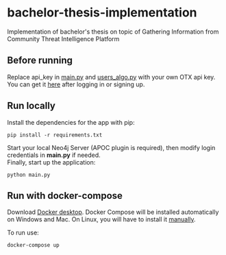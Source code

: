 # bachelor-thesis-implementation

Implementation of bachelor's thesis on topic of Gathering Information from Community Threat Intelligence Platform

## Before running

Replace api_key in [main.py](https://gitlab.fi.muni.cz/xbezek2/bachelor-thesis-implementation/-/blob/master/main.py) and [users_algo.py](https://gitlab.fi.muni.cz/xbezek2/bachelor-thesis-implementation/-/blob/master/users_algo.py) with your own OTX api key. You can get it [here](https://otx.alienvault.com/api) after logging in or signing up.

## Run locally

Install the dependencies for the app with pip:

```
pip install -r requirements.txt
```

Start your local Neo4j Server (APOC plugin is required), then modify login credentials in **main.py** if needed. <br />
Finally, start up the application: 

```
python main.py
```

## Run with docker-compose

Download [Docker desktop](https://www.docker.com/products/docker-desktop). Docker Compose will be installed automatically on Windows and Mac. On Linux, you will have to install it [manually](https://docs.docker.com/compose/install/#install-compose). <br />

To run use: 
```
docker-compose up
```

